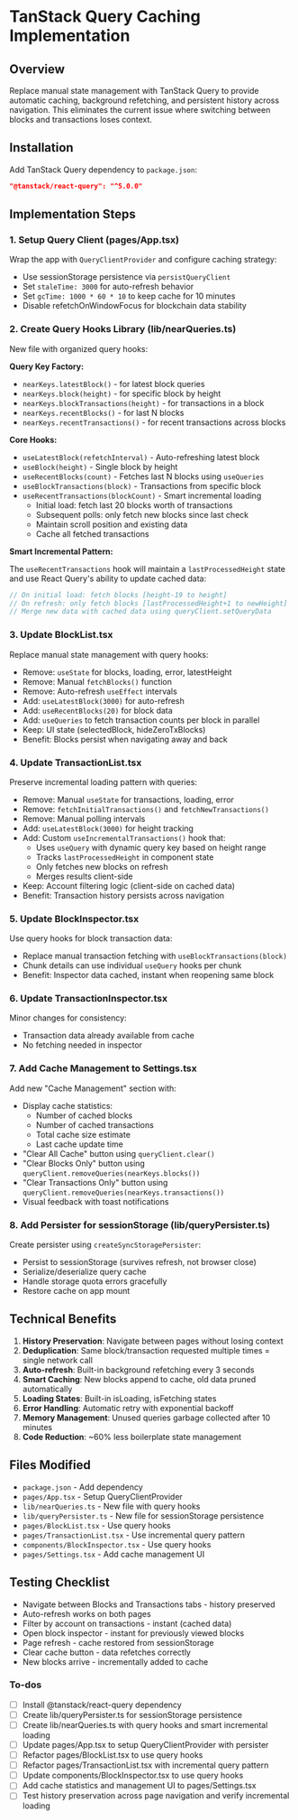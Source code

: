 <!-- 1ec5b297-9fd9-42d8-b5f9-3c987f49be2e 9d30a05d-58ac-49c2-87d8-f76dbdf2020b -->
# TanStack Query Caching Implementation

## Overview

Replace manual state management with TanStack Query to provide automatic caching, background refetching, and persistent history across navigation. This eliminates the current issue where switching between blocks and transactions loses context.

## Installation

Add TanStack Query dependency to `package.json`:

```json
"@tanstack/react-query": "^5.0.0"
```

## Implementation Steps

### 1. Setup Query Client (pages/App.tsx)

Wrap the app with `QueryClientProvider` and configure caching strategy:

- Use sessionStorage persistence via `persistQueryClient`
- Set `staleTime: 3000` for auto-refresh behavior
- Set `gcTime: 1000 * 60 * 10` to keep cache for 10 minutes
- Disable refetchOnWindowFocus for blockchain data stability

### 2. Create Query Hooks Library (lib/nearQueries.ts)

New file with organized query hooks:

**Query Key Factory:**

- `nearKeys.latestBlock()` - for latest block queries
- `nearKeys.block(height)` - for specific block by height
- `nearKeys.blockTransactions(height)` - for transactions in a block
- `nearKeys.recentBlocks()` - for last N blocks
- `nearKeys.recentTransactions()` - for recent transactions across blocks

**Core Hooks:**

- `useLatestBlock(refetchInterval)` - Auto-refreshing latest block
- `useBlock(height)` - Single block by height
- `useRecentBlocks(count)` - Fetches last N blocks using `useQueries`
- `useBlockTransactions(block)` - Transactions from specific block
- `useRecentTransactions(blockCount)` - Smart incremental loading
  - Initial load: fetch last 20 blocks worth of transactions
  - Subsequent polls: only fetch new blocks since last check
  - Maintain scroll position and existing data
  - Cache all fetched transactions

**Smart Incremental Pattern:**

The `useRecentTransactions` hook will maintain a `lastProcessedHeight` state and use React Query's ability to update cached data:

```typescript
// On initial load: fetch blocks [height-19 to height]
// On refresh: only fetch blocks [lastProcessedHeight+1 to newHeight]
// Merge new data with cached data using queryClient.setQueryData
```

### 3. Update BlockList.tsx

Replace manual state management with query hooks:

- Remove: `useState` for blocks, loading, error, latestHeight
- Remove: Manual `fetchBlocks()` function
- Remove: Auto-refresh `useEffect` intervals
- Add: `useLatestBlock(3000)` for auto-refresh
- Add: `useRecentBlocks(20)` for block data
- Add: `useQueries` to fetch transaction counts per block in parallel
- Keep: UI state (selectedBlock, hideZeroTxBlocks)
- Benefit: Blocks persist when navigating away and back

### 4. Update TransactionList.tsx

Preserve incremental loading pattern with queries:

- Remove: Manual `useState` for transactions, loading, error
- Remove: `fetchInitialTransactions()` and `fetchNewTransactions()`
- Remove: Manual polling intervals
- Add: `useLatestBlock(3000)` for height tracking
- Add: Custom `useIncrementalTransactions()` hook that:
  - Uses `useQuery` with dynamic query key based on height range
  - Tracks `lastProcessedHeight` in component state
  - Only fetches new blocks on refresh
  - Merges results client-side
- Keep: Account filtering logic (client-side on cached data)
- Benefit: Transaction history persists across navigation

### 5. Update BlockInspector.tsx

Use query hooks for block transaction data:

- Replace manual transaction fetching with `useBlockTransactions(block)`
- Chunk details can use individual `useQuery` hooks per chunk
- Benefit: Inspector data cached, instant when reopening same block

### 6. Update TransactionInspector.tsx

Minor changes for consistency:

- Transaction data already available from cache
- No fetching needed in inspector

### 7. Add Cache Management to Settings.tsx

Add new "Cache Management" section with:

- Display cache statistics:
  - Number of cached blocks
  - Number of cached transactions
  - Total cache size estimate
  - Last cache update time
- "Clear All Cache" button using `queryClient.clear()`
- "Clear Blocks Only" button using `queryClient.removeQueries(nearKeys.blocks())`
- "Clear Transactions Only" button using `queryClient.removeQueries(nearKeys.transactions())`
- Visual feedback with toast notifications

### 8. Add Persister for sessionStorage (lib/queryPersister.ts)

Create persister using `createSyncStoragePersister`:

- Persist to sessionStorage (survives refresh, not browser close)
- Serialize/deserialize query cache
- Handle storage quota errors gracefully
- Restore cache on app mount

## Technical Benefits

1. **History Preservation**: Navigate between pages without losing context
2. **Deduplication**: Same block/transaction requested multiple times = single network call
3. **Auto-refresh**: Built-in background refetching every 3 seconds
4. **Smart Caching**: New blocks append to cache, old data pruned automatically
5. **Loading States**: Built-in isLoading, isFetching states
6. **Error Handling**: Automatic retry with exponential backoff
7. **Memory Management**: Unused queries garbage collected after 10 minutes
8. **Code Reduction**: ~60% less boilerplate state management

## Files Modified

- `package.json` - Add dependency
- `pages/App.tsx` - Setup QueryClientProvider
- `lib/nearQueries.ts` - New file with query hooks
- `lib/queryPersister.ts` - New file for sessionStorage persistence
- `pages/BlockList.tsx` - Use query hooks
- `pages/TransactionList.tsx` - Use incremental query pattern
- `components/BlockInspector.tsx` - Use query hooks
- `pages/Settings.tsx` - Add cache management UI

## Testing Checklist

- Navigate between Blocks and Transactions tabs - history preserved
- Auto-refresh works on both pages
- Filter by account on transactions - instant (cached data)
- Open block inspector - instant for previously viewed blocks
- Page refresh - cache restored from sessionStorage
- Clear cache button - data refetches correctly
- New blocks arrive - incrementally added to cache

### To-dos

- [ ] Install @tanstack/react-query dependency
- [ ] Create lib/queryPersister.ts for sessionStorage persistence
- [ ] Create lib/nearQueries.ts with query hooks and smart incremental loading
- [ ] Update pages/App.tsx to setup QueryClientProvider with persister
- [ ] Refactor pages/BlockList.tsx to use query hooks
- [ ] Refactor pages/TransactionList.tsx with incremental query pattern
- [ ] Update components/BlockInspector.tsx to use query hooks
- [ ] Add cache statistics and management UI to pages/Settings.tsx
- [ ] Test history preservation across page navigation and verify incremental loading